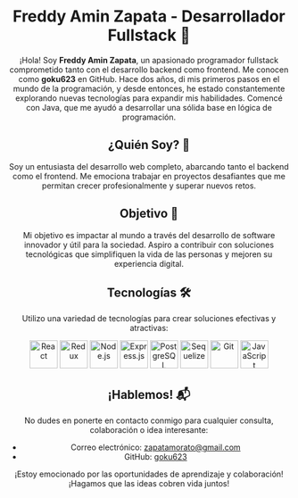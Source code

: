 <div align="center">

# Freddy Amin Zapata - Desarrollador Fullstack 🚀

¡Hola! Soy **Freddy Amin Zapata**, un apasionado programador fullstack comprometido tanto con el desarrollo backend como frontend. Me conocen como **goku623** en GitHub. Hace dos años, di mis primeros pasos en el mundo de la programación, y desde entonces, he estado constantemente explorando nuevas tecnologías para expandir mis habilidades. Comencé con Java, que me ayudó a desarrollar una sólida base en lógica de programación.

## ¿Quién Soy? 🤔

Soy un entusiasta del desarrollo web completo, abarcando tanto el backend como el frontend. Me emociona trabajar en proyectos desafiantes que me permitan crecer profesionalmente y superar nuevos retos.

## Objetivo 🎯

Mi objetivo es impactar al mundo a través del desarrollo de software innovador y útil para la sociedad. Aspiro a contribuir con soluciones tecnológicas que simplifiquen la vida de las personas y mejoren su experiencia digital.

## Tecnologías 🛠️

Utilizo una variedad de tecnologías para crear soluciones efectivas y atractivas:

<div align="center">
  <img src="https://cdn.jsdelivr.net/gh/devicons/devicon/icons/react/react-original.svg" alt="React" width="50" height="50"/>
  <img src="https://cdn.jsdelivr.net/gh/devicons/devicon/icons/redux/redux-original.svg" alt="Redux" width="50" height="50"/>
  <img src="https://cdn.jsdelivr.net/gh/devicons/devicon/icons/nodejs/nodejs-original.svg" alt="Node.js" width="50" height="50"/>
  <img src="https://cdn.jsdelivr.net/gh/devicons/devicon/icons/express/express-original.svg" alt="Express.js" width="50" height="50"/>
  <img src="https://cdn.jsdelivr.net/gh/devicons/devicon/icons/postgresql/postgresql-original.svg" alt="PostgreSQL" width="50" height="50"/>
  <img src="https://cdn.jsdelivr.net/gh/devicons/devicon/icons/sequelize/sequelize-original.svg" alt="Sequelize" width="50" height="50"/>
  <img src="https://cdn.jsdelivr.net/gh/devicons/devicon/icons/git/git-original.svg" alt="Git" width="50" height="50"/>
  <img src="https://cdn.jsdelivr.net/gh/devicons/devicon/icons/javascript/javascript-original.svg" alt="JavaScript" width="50" height="50"/>
</div>

## ¡Hablemos! 📬

No dudes en ponerte en contacto conmigo para cualquier consulta, colaboración o idea interesante:

- Correo electrónico: zapatamorato@gmail.com
- GitHub: [goku623](https://github.com/goku623)

¡Estoy emocionado por las oportunidades de aprendizaje y colaboración! ¡Hagamos que las ideas cobren vida juntos!

</div>
